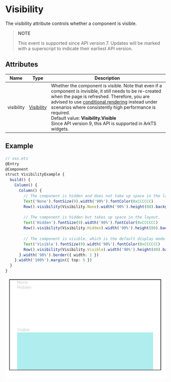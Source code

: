 # Visibility

The visibility attribute controls whether a component is visible.

>  **NOTE**
>
> This event is supported since API version 7. Updates will be marked with a superscript to indicate their earliest API version.

## Attributes

| Name        | Type                       | Description                                        |
| ---------- | ---------------------------- | ------------------------------------------ |
| visibility | [Visibility](ts-appendix-enums.md#visibility) | Whether the component is visible. Note that even if a component is invisible, it still needs to be re-created when the page is refreshed. Therefore, you are advised to use [conditional rendering](https://gitee.com/openharmony/docs/blob/master/en/application-dev/quick-start/arkts-rendering-control-ifelse.md) instead under scenarios where consistently high performance is required.<br>Default value: **Visibility.Visible**<br>Since API version 9, this API is supported in ArkTS widgets.|


## Example

```ts
// xxx.ets
@Entry
@Component
struct VisibilityExample {
  build() {
    Column() {
      Column() {
        // The component is hidden and does not take up space in the layout.
        Text('None').fontSize(9).width('90%').fontColor(0xCCCCCC)
        Row().visibility(Visibility.None).width('90%').height(80).backgroundColor(0xAFEEEE)

        // The component is hidden but takes up space in the layout.
        Text('Hidden').fontSize(9).width('90%').fontColor(0xCCCCCC)
        Row().visibility(Visibility.Hidden).width('90%').height(80).backgroundColor(0xAFEEEE)

        // The component is visible, which is the default display mode.
        Text('Visible').fontSize(9).width('90%').fontColor(0xCCCCCC)
        Row().visibility(Visibility.Visible).width('90%').height(80).backgroundColor(0xAFEEEE)
      }.width('90%').border({ width: 1 })
    }.width('100%').margin({ top: 5 })
  }
}
```

![visibility.png](figures/visibility.png)
